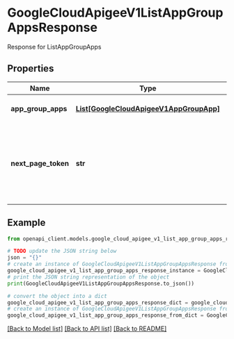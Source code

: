 # GoogleCloudApigeeV1ListAppGroupAppsResponse

Response for ListAppGroupApps

## Properties

Name | Type | Description | Notes
------------ | ------------- | ------------- | -------------
**app_group_apps** | [**List[GoogleCloudApigeeV1AppGroupApp]**](GoogleCloudApigeeV1AppGroupApp.md) | List of AppGroup apps and their credentials. | [optional] 
**next_page_token** | **str** | Token that can be sent as &#x60;next_page_token&#x60; to retrieve the next page. If this field is omitted, there are no subsequent pages. | [optional] 

## Example

```python
from openapi_client.models.google_cloud_apigee_v1_list_app_group_apps_response import GoogleCloudApigeeV1ListAppGroupAppsResponse

# TODO update the JSON string below
json = "{}"
# create an instance of GoogleCloudApigeeV1ListAppGroupAppsResponse from a JSON string
google_cloud_apigee_v1_list_app_group_apps_response_instance = GoogleCloudApigeeV1ListAppGroupAppsResponse.from_json(json)
# print the JSON string representation of the object
print(GoogleCloudApigeeV1ListAppGroupAppsResponse.to_json())

# convert the object into a dict
google_cloud_apigee_v1_list_app_group_apps_response_dict = google_cloud_apigee_v1_list_app_group_apps_response_instance.to_dict()
# create an instance of GoogleCloudApigeeV1ListAppGroupAppsResponse from a dict
google_cloud_apigee_v1_list_app_group_apps_response_from_dict = GoogleCloudApigeeV1ListAppGroupAppsResponse.from_dict(google_cloud_apigee_v1_list_app_group_apps_response_dict)
```
[[Back to Model list]](../README.md#documentation-for-models) [[Back to API list]](../README.md#documentation-for-api-endpoints) [[Back to README]](../README.md)


